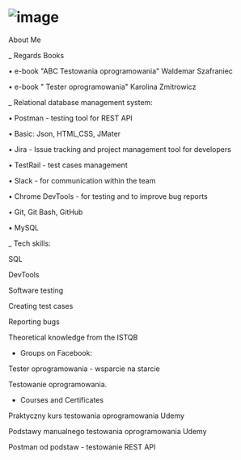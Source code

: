    # ![image](https://user-images.githubusercontent.com/108292217/233567094-e2c37002-bc7f-48fa-9528-48ea5e3f794b.png)






About Me

 _ Regards Books 

• e-book "ABC Testowania oprogramowania" Waldemar Szafraniec

•	e-book " Tester oprogramowania" Karolina Zmitrowicz 
 

_ Relational database management system:

• Postman - testing tool for REST API 

• Basic: Json, HTML,CSS, JMater

• Jira - Issue tracking and project management tool for developers

• TestRail - test cases management 

• Slack - for communication within the team

• Chrome DevTools - for testing and to improve bug reports 

• Git, Git Bash, GitHub 

• MySQL

_ Tech skills:

SQL

DevTools

Software testing

Creating test cases

Reporting bugs

Theoretical knowledge from the ISTQB

- Groups on Facebook:

Tester oprogramowania - wsparcie na starcie

Testowanie oprogramowania.

- Courses and Certificates

Praktyczny kurs testowania oprogramowania Udemy

Podstawy manualnego testowania oprogramowania Udemy

Postman od podstaw - testowanie REST API 
